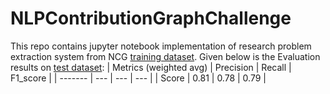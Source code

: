 # NLPContributionGraphChallenge
This repo contains jupyter notebook implementation of research problem extraction system from NCG [training dataset](https://github.com/ncg-task/training-data).
Given below is the Evaluation results on [test dataset](https://github.com/ncg-task/test-data):
| Metrics (weighted avg) | Precision  | Recall  | F1_score  |
| ------- | --- | --- | --- |
| Score | 0.81 | 0.78 | 0.79 |
